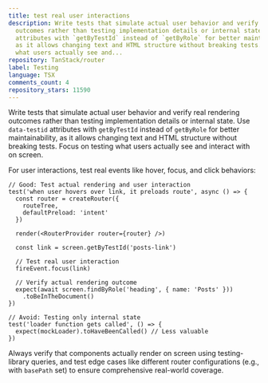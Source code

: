 ```yaml
---
title: test real user interactions
description: Write tests that simulate actual user behavior and verify real rendering
  outcomes rather than testing implementation details or internal state. Use `data-testid`
  attributes with `getByTestId` instead of `getByRole` for better maintainability,
  as it allows changing text and HTML structure without breaking tests. Focus on testing
  what users actually see and...
repository: TanStack/router
label: Testing
language: TSX
comments_count: 4
repository_stars: 11590
---
```


Write tests that simulate actual user behavior and verify real rendering outcomes rather than testing implementation details or internal state. Use `data-testid` attributes with `getByTestId` instead of `getByRole` for better maintainability, as it allows changing text and HTML structure without breaking tests. Focus on testing what users actually see and interact with on screen.

For user interactions, test real events like hover, focus, and click behaviors:

```tsx
// Good: Test actual rendering and user interaction
test('when user hovers over link, it preloads route', async () => {
  const router = createRouter({ 
    routeTree, 
    defaultPreload: 'intent' 
  })
  
  render(<RouterProvider router={router} />)
  
  const link = screen.getByTestId('posts-link')
  
  // Test real user interaction
  fireEvent.focus(link)
  
  // Verify actual rendering outcome
  expect(await screen.findByRole('heading', { name: 'Posts' }))
    .toBeInTheDocument()
})

// Avoid: Testing only internal state
test('loader function gets called', () => {
  expect(mockLoader).toHaveBeenCalled() // Less valuable
})
```

Always verify that components actually render on screen using testing-library queries, and test edge cases like different router configurations (e.g., with `basePath` set) to ensure comprehensive real-world coverage.